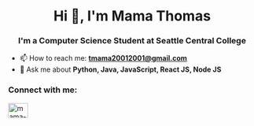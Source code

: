 <h1 align="center">Hi 👋, I'm Mama Thomas</h1>
<h3 align="center">I'm a Computer Science Student at Seattle Central College</h3>

- 📫 How to reach me: **tmama20012001@gmail.com**
-  💬 Ask me about **Python, Java, JavaScript, React JS, Node JS**

<h3 align="left">Connect with me: </h3>

<p>
<a href="https://www.linkedin.com/in/mama-thomas-89b0a321b" target="blank"><img align="center" src="https://cdn.jsdelivr.net/npm/simple-icons@3.0.1/icons/linkedin.svg" alt="mama-thomas" height="30" width="40"/></a>
</p>
<!--
**Mama-Thomas/Mama-Thomas** is a ✨ _special_ ✨ repository because its `README.md` (this file) appears on your GitHub profile.

Here are some ideas to get you started:

- 🔭 I’m currently working on ...
- 🌱 I’m currently learning ...
- 👯 I’m looking to collaborate on ...
- 🤔 I’m looking for help with ...
- 💬 Ask me about ...
- 📫 How to reach me: ...
- 😄 Pronouns: ...
- ⚡ Fun fact: ...
-->
